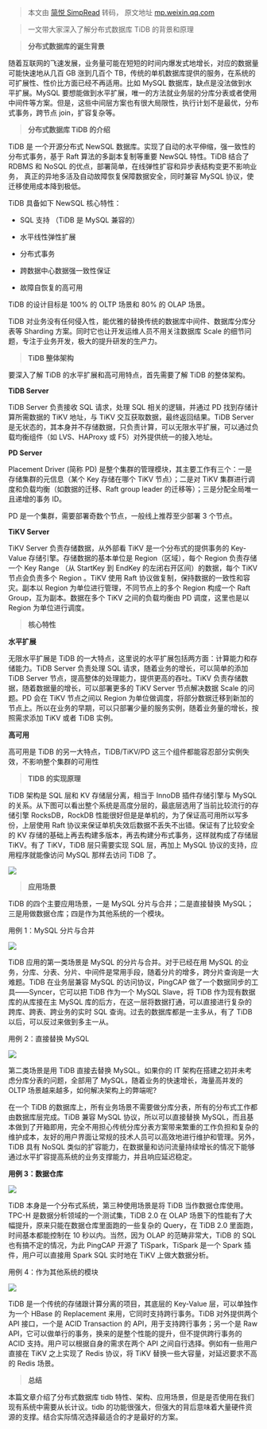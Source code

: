 > 本文由 [简悦 SimpRead](http://ksria.com/simpread/) 转码， 原文地址 [mp.weixin.qq.com](https://mp.weixin.qq.com/s/7Mdq1hvn0fAwPCXBrVESew)

> 一文带大家深入了解分布式数据库 TiDB 的背景和原理

> **分布式数据库的诞生背景**  

随着互联网的飞速发展，业务量可能在短短的时间内爆发式地增长，对应的数据量可能快速地从几百 GB 涨到几百个 TB，传统的单机数据库提供的服务，在系统的可扩展性、性价比方面已经不再适用。比如 MySQL 数据库，缺点是没法做到水平扩展。MySQL 要想能做到水平扩展，唯一的方法就业务层的分库分表或者使用中间件等方案。但是，这些中间层方案也有很大局限性，执行计划不是最优，分布式事务，跨节点 join，扩容复杂等。

> **分布式数据库 TiDB 的介绍**

TiDB 是 一个开源分布式 NewSQL 数据库。实现了自动的水平伸缩，强一致性的分布式事务，基于 Raft 算法的多副本复制等重要 NewSQL 特性。TiDB 结合了 RDBMS 和 NoSQL 的优点，部署简单，在线弹性扩容和异步表结构变更不影响业务， 真正的异地多活及自动故障恢复保障数据安全，同时兼容 MySQL 协议，使迁移使用成本降到极低。

TiDB 具备如下 NewSQL 核心特性：

*   SQL 支持 （TiDB 是 MySQL 兼容的）
    
*   水平线性弹性扩展
    
*   分布式事务
    
*   跨数据中心数据强一致性保证
    
*   故障自恢复的高可用
    

TiDB 的设计目标是 100% 的 OLTP 场景和 80% 的 OLAP 场景。

TiDB 对业务没有任何侵入性，能优雅的替换传统的数据库中间件、数据库分库分表等 Sharding 方案。同时它也让开发运维人员不用关注数据库 Scale 的细节问题，专注于业务开发，极大的提升研发的生产力。

> **TiDB 整体架构**

要深入了解 TiDB 的水平扩展和高可用特点，首先需要了解 TiDB 的整体架构。

**TiDB Server**

TiDB Server 负责接收 SQL 请求，处理 SQL 相关的逻辑，并通过 PD 找到存储计算所需数据的 TiKV 地址，与 TiKV 交互获取数据，最终返回结果。TiDB Server 是无状态的，其本身并不存储数据，只负责计算，可以无限水平扩展，可以通过负载均衡组件（如 LVS、HAProxy 或 F5）对外提供统一的接入地址。

**PD Server**

Placement Driver (简称 PD) 是整个集群的管理模块，其主要工作有三个：一是存储集群的元信息（某个 Key 存储在哪个 TiKV 节点）；二是对 TiKV 集群进行调度和负载均衡（如数据的迁移、Raft group leader 的迁移等）；三是分配全局唯一且递增的事务 ID。

PD 是一个集群，需要部署奇数个节点，一般线上推荐至少部署 3 个节点。

**TiKV Server**

TiKV Server 负责存储数据，从外部看 TiKV 是一个分布式的提供事务的 Key-Value 存储引擎。存储数据的基本单位是 Region（区域），每个 Region 负责存储一个 Key Range （从 StartKey 到 EndKey 的左闭右开区间）的数据，每个 TiKV 节点会负责多个 Region 。TiKV 使用 Raft 协议做复制，保持数据的一致性和容灾。副本以 Region 为单位进行管理，不同节点上的多个 Region 构成一个 Raft Group，互为副本。数据在多个 TiKV 之间的负载均衡由 PD 调度，这里也是以 Region 为单位进行调度。

> **核心特性**

**水平扩展**  

无限水平扩展是 TiDB 的一大特点，这里说的水平扩展包括两方面：计算能力和存储能力。TiDB Server 负责处理 SQL 请求，随着业务的增长，可以简单的添加 TiDB Server 节点，提高整体的处理能力，提供更高的吞吐。TiKV 负责存储数据，随着数据量的增长，可以部署更多的 TiKV Server 节点解决数据 Scale 的问题。PD 会在 TiKV 节点之间以 Region 为单位做调度，将部分数据迁移到新加的节点上。所以在业务的早期，可以只部署少量的服务实例，随着业务量的增长，按照需求添加 TiKV 或者 TiDB 实例。

**高可用**

高可用是 TiDB 的另一大特点，TiDB/TiKV/PD 这三个组件都能容忍部分实例失效，不影响整个集群的可用性

> **TIDB 的实现原理**  

TiDB 架构是 SQL 层和 KV 存储层分离，相当于 InnoDB 插件存储引擎与 MySQL 的关系。从下图可以看出整个系统是高度分层的，最底层选用了当前比较流行的存储引擎 RocksDB，RockDB 性能很好但是是单机的，为了保证高可用所以写多份，上层使用 Raft 协议来保证单机失效后数据不丢失不出错。保证有了比较安全的 KV 存储的基础上再去构建多版本，再去构建分布式事务，这样就构成了存储层 TiKV。有了 TiKV，TiDB 层只需要实现 SQL 层，再加上 MySQL 协议的支持，应用程序就能像访问 MySQL 那样去访问 TiDB 了。

![](https://mmbiz.qpic.cn/sz_mmbiz_jpg/48MFTQpxichm3npcpzicCmnhyTnnaxjsdwdVcKSwNibUz3eCBybicQtBYlzzuAXSKLch6fTFj3Yd3IpHtadw7Qj3Gw/640?wx_fmt=jpeg)

> **应用场景**  

TiDB 的四个主要应用场景，一是 MySQL 分片与合并；二是直接替换 MySQL；三是用做数据仓库；四是作为其他系统的一个模块。

用例 1：MySQL 分片与合并

![](https://mmbiz.qpic.cn/sz_mmbiz_jpg/48MFTQpxichm3npcpzicCmnhyTnnaxjsdwtLQZjTU60lkZUrnrHCEZAn72QnG1jrNqeZQnxt7r0r66TjGwC8ARLQ/640?wx_fmt=jpeg)

TiDB 应用的第一类场景是 MySQL 的分片与合并。对于已经在用 MySQL 的业务，分库、分表、分片、中间件是常用手段，随着分片的增多，跨分片查询是一大难题。TiDB 在业务层兼容 MySQL 的访问协议，PingCAP 做了一个数据同步的工具——Syncer，它可以把 TiDB 作为一个 MySQL Slave，将 TiDB 作为现有数据库的从库接在主 MySQL 库的后方，在这一层将数据打通，可以直接进行复杂的跨库、跨表、跨业务的实时 SQL 查询。过去的数据库都是一主多从，有了 TiDB 以后，可以反过来做到多主一从。

用例 2：直接替换 MySQL

![](https://mmbiz.qpic.cn/sz_mmbiz_jpg/48MFTQpxichm3npcpzicCmnhyTnnaxjsdwb1H3OqCica74tPq4ib06Zaxdng8rtkpW9ibibFOTUrvNXOgyRZxLnkMAXw/640?wx_fmt=jpeg)

第二类场景是用 TiDB 直接去替换 MySQL。如果你的 IT 架构在搭建之初并未考虑分库分表的问题，全部用了 MySQL，随着业务的快速增长，海量高并发的 OLTP 场景越来越多，如何解决架构上的弊端呢?

在一个 TiDB 的数据库上，所有业务场景不需要做分库分表，所有的分布式工作都由数据库层完成。TiDB 兼容 MySQL 协议，所以可以直接替换 MySQL，而且基本做到了开箱即用，完全不用担心传统分库分表方案带来繁重的工作负担和复杂的维护成本，友好的用户界面让常规的技术人员可以高效地进行维护和管理。另外，TiDB 具有 NoSQL 类似的扩容能力，在数据量和访问流量持续增长的情况下能够通过水平扩容提高系统的业务支撑能力，并且响应延迟稳定。

**用例 3：数据仓库**

![](https://mmbiz.qpic.cn/sz_mmbiz_jpg/48MFTQpxichm3npcpzicCmnhyTnnaxjsdwectTvFvmJkKPHtBraXADKhv86qsw56VWl99ZxMjfUXTulEBPgx8GZw/640?wx_fmt=jpeg)

TiDB 本身是一个分布式系统，第三种使用场景是将 TiDB 当作数据仓库使用。TPC-H 是数据分析领域的一个测试集，TiDB 2.0 在 OLAP 场景下的性能有了大幅提升，原来只能在数据仓库里面跑的一些复杂的 Query，在 TiDB 2.0 里面跑，时间基本都能控制在 10 秒以内。当然，因为 OLAP 的范畴非常大，TiDB 的 SQL 也有搞不定的情况，为此 PingCAP 开源了 TiSpark，TiSpark 是一个 Spark 插件，用户可以直接用 Spark SQL 实时地在 TiKV 上做大数据分析。

用例 4：作为其他系统的模块

![](https://mmbiz.qpic.cn/sz_mmbiz_jpg/48MFTQpxichm3npcpzicCmnhyTnnaxjsdwJ2L6RFlCO2UJaGia75FIgx6wxlP03ybANzVXvQiaS0PnJ1OwWicutkTYA/640?wx_fmt=jpeg)

TiDB 是一个传统的存储跟计算分离的项目，其底层的 Key-Value 层，可以单独作为一个 HBase 的 Replacement 来用，它同时支持跨行事务。TiDB 对外提供两个 API 接口，一个是 ACID Transaction 的 API，用于支持跨行事务；另一个是 Raw API，它可以做单行的事务，换来的是整个性能的提升，但不提供跨行事务的 ACID 支持。用户可以根据自身的需求在两个 API 之间自行选择。例如有一些用户直接在 TiKV 之上实现了 Redis 协议，将 TiKV 替换一些大容量，对延迟要求不高的 Redis 场景。

> **总结**

本篇文章介绍了分布式数据库 tidb 特性、架构、应用场景，但是是否使用在我们现有系统中需要从长计议。tidb 的功能很强大，但强大的背后意味着大量硬件资源的支撑。结合实际情况选择最适合的才是最好的方案。
